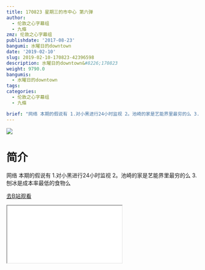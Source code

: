 ```yaml
---
title: 170823 星期三的市中心 第六弹
author:
  - 伦敦之心字幕组
  - 九條
zmz: 伦敦之心字幕组
publishdate: '2017-08-23'
bangumi: 水曜日的downtown
date: '2019-02-10'
slug: 2019-02-10-170823-42396598
description: 水曜日的downtown&#8226;170823
weight: 9790.0
bangumis:
  - 水曜日的downtown
tags:
categories:
  - 伦敦之心字幕组
  - 九條

brief: "网络 本期的假说有 1.对小黑进行24小时监视 2。池崎的家是艺能界里最穷的么 3.刨冰是成本率最低的食物么"
---
```

![](https://i.imgur.com/hoC2m2p.jpg)
# 简介  
网络
本期的假说有 1.对小黑进行24小时监视 2。池崎的家是艺能界里最穷的么 3.刨冰是成本率最低的食物么  

[去B站观看](https://www.bilibili.com/video/av42396598/)
<div class ="resp-container"><iframe class="testiframe" src="//player.bilibili.com/player.html?aid=42396598"", scrolling="no", allowfullscreen="true" > </iframe></div> 
